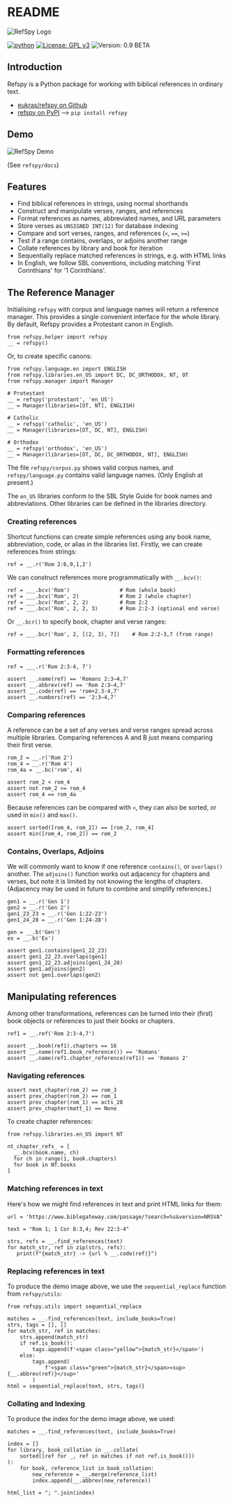 # README 

![RefSpy Logo](https://github.com/eukras/refspy/raw/master/refspy-logo.svg)


[![python](https://img.shields.io/badge/Python-3.11-3776AB.svg?style=flat&logo=python&logoColor=white)](https://www.python.org)
[![License: GPL v3](https://img.shields.io/badge/License-GPLv3-blue.svg)](https://www.gnu.org/licenses/gpl-3.0)
![Version: 0.9 BETA](https://img.shields.io/badge/Version-0.9_BETA-red)




## Introduction

Refspy is a Python package for working with biblical references in ordinary text.

* [eukras/refspy on Github](https://github.com/eukras/refspy)
* [refspy on PyPI](https://pypi.org/project/refspy/)  --> `pip install refspy`

## Demo

![RefSpy Demo](https://github.com/eukras/refspy/raw/master/refspy-demo.png)

(See `refspy/docs`)

## Features

* Find biblical references in strings, using normal shorthands
* Construct and manipulate verses, ranges, and references
* Format references as names, abbreviated names, and URL parameters
* Store verses as `UNSIGNED INT(12)` for database indexing
* Compare and sort verses, ranges, and references (`<`, `==`, `>=`)
* Test if a range contains, overlaps, or adjoins another range
* Collate references by library and book for iteration
* Sequentially replace matched references in strings, e.g. with HTML links
* In English, we follow SBL conventions, including matching 'First Corinthians'
  for '1 Corinthians'.


## The Reference Manager


Initialising `refspy` with corpus and language names will return a reference
manager. This provides a single convenient interface for the whole library. 
By default, Refspy provides a Protestant canon in English.

```
from refspy.helper import refspy
__ = refspy()
```

Or, to create specific canons:

```
from refspy.language.en import ENGLISH
from refspy.libraries.en_US import DC, DC_ORTHODOX, NT, OT
from refspy.manager import Manager 

# Protestant
__ = refspy('protestant', 'en_US')
__ = Manager(libraries=[OT, NT], ENGLISH)

# Catholic
__ = refspy('catholic', 'en_US')
__ = Manager(libraries=[OT, DC, NT], ENGLISH)

# Orthodox
__ = refspy('orthodox', 'en_US')
__ = Manager(libraries=[OT, DC, DC_ORTHODOX, NT], ENGLISH)
```

The file `refspy/corpus.py` shows valid corpus names, and `refspy/language.py`
contains valid language names. (Only English at present.)

The `en_US` libraries conform to the SBL Style Guide for book names and
abbreviations. Other libraries can be defined in the libraries directory.


### Creating references 

Shortcut functions can create simple references using any book name,
abbreviation, code, or alias in the libraries list. Firstly, we can create
references from strings:

```
ref = __.r('Rom 2:6,9,1,2')
```

We can construct references more programmatically with `__.bcv()`:

```
ref = ___.bcv('Rom')                # Rom (whole book)  
ref = ___.bcv('Rom', 2)             # Rom 2 (whole chapter)
ref = ___.bcv('Rom', 2, 2)          # Rom 2:2
ref = ___.bcv('Rom', 2, 2, 3)       # Rom 2:2-3 (optional end verse)
```

Or `__.bcr()` to specify book, chapter and verse ranges:

```
ref = ___.bcr('Rom', 2, [(2, 3), 7])    # Rom 2:2-3,7 (from range) 
```


### Formatting references

```
ref = ___.r('Rom 2:3-4, 7')

assert __.name(ref) == 'Romans 2:3–4,7'
assert __.abbrev(ref) == 'Rom 2:3–4,7'
assert __.code(ref) == 'rom+2.3-4,7'
assert __.numbers(ref) == '2:3–4,7'
```


### Comparing references

A reference can be a set of any verses and verse ranges spread across multiple
libraries. Comparing references A and B just means comparing their first verse. 

```
rom_2 = __.r('Rom 2')
rom_4 = __.r('Rom 4')
rom_4a = __.bc('rom', 4)

assert rom_2 < rom_4
assert not rom_2 >= rom_4
assert rom_4 == rom_4a
```

Because references can be compared with `<`, they can also be sorted, or used
in `min()` and `max()`. 

```
assert sorted([rom_4, rom_2]) == [rom_2, rom_4]
assert min([rom_4, rom_2]) == rom_2
```

### Contains, Overlaps, Adjoins

We will commonly want to know if one reference `contains()`, or `overlaps()`
another. The `adjoins()` function works out adjacency for chapters and verses,
but note it is limited by not knowing the lengths of chapters. (Adjacency may
be used in future to combine and simplify references.)

```
gen1 = __.r('Gen 1') 
gen2 = __.r('Gen 2') 
gen1_23_23 = __.r('Gen 1:22-23') 
gen1_24_28 = __.r('Gen 1:24-28')
  
gen = __.b('Gen')
ex = __.b('Ex')

assert gen1.contains(gen1_22_23)
assert gen1_22_23.overlaps(gen1)
assert gen1_22_23.adjoins(gen1_24_28)
assert gen1.adjoins(gen2)
assert not gen1.overlaps(gen2)
```

## Manipulating references

Among other transformations, references can be turned into their (first) book
objects or references to just their books or chapters.

```
ref1 = __.ref('Rom 2:3-4,7')

assert __.book(ref1).chapters == 16
assert __.name(ref1.book_reference()) == 'Romans'
assert __.name(ref1.chapter_reference(ref1)) == 'Romans 2'
```

### Navigating references

```
assert next_chapter(rom_2) == rom_3
assert prev_chapter(rom_2) == rom_1
assert prev_chapter(rom_1) == acts_28
assert prev_chapter(matt_1) == None
```

To create chapter references:

```
from refspy.libraries.en_US import NT

nt_chapter_refs_ = [  
  __.bcv(book.name, ch)   
  for ch in range(1, book.chapters)   
  for book in NT.books  
] 
```


### Matching references in text

Here's how we might find references in text and print HTML links for them:

```
url = 'https://www.biblegateway.com/passage/?search=%s&version=NRSVA"

text = "Rom 1; 1 Cor 8:3,4; Rev 22:3-4"
   
strs, refs = __.find_references(text)
for match_str, ref in zip(strs, refs):
   print(f"{match_str} -> {url % __.code(ref)}")
```

### Replacing references in text

To produce the demo image above, we use the `sequential_replace` function from `refspy/utils`:

```
from refspy.utils import sequential_replace

matches = __.find_references(text, include_books=True)
strs, tags = [], []
for match_str, ref in matches:
    strs.append(match_str)
    if ref.is_book():
        tags.append(f'<span class="yellow">{match_str}</span>')
    else:
        tags.append(
            f'<span class="green">{match_str}</span><sup>{__.abbrev(ref)}</sup>'
        )
html = sequential_replace(text, strs, tags)}
```

### Collating and Indexing

To produce the index for the demo image above, we used:

```
matches = __.find_references(text, include_books=True)

index = []
for library, book_collation in __.collate(
    sorted([ref for _, ref in matches if not ref.is_book()])
):
    for book, reference_list in book_collation:
        new_reference = __.merge(reference_list)
        index.append(__.abbrev(new_reference))

html_list = "; ".join(index)
```

